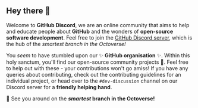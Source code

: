 ## Hey there 👋 

Welcome to **GitHub Discord**, we are an online community that
aims to help and educate people about **GitHub** and the wonders
of **open-source software development**. Feel free to join the
[GitHub Discord server](https://discord.gg/ytCRYq4m), which is 
the hub of the *smartest branch in the Octoverse!*

You *seem* to have stumbled upon our ✨ **GitHub organisation** ✨.
Within this holy sanctum, you'll find our open-source community projects 🚀.
Feel free to help out with these - your contributions won't go amiss! If
you have any queries about contributing, check out the contributing
guidelines for an individual project, or head over to the `#dev-discussion`
channel on our Discord server for a **friendly helping hand**.

🎨 See you around on the ***smartest* branch in the Octoverse!**
